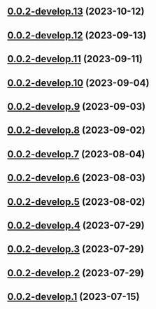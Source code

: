 ## [0.0.2-develop.13](https://git.lumeweb.com/LumeWeb/resolver-module-handshake/compare/v0.0.2-develop.12...v0.0.2-develop.13) (2023-10-12)

## [0.0.2-develop.12](https://git.lumeweb.com/LumeWeb/resolver-module-handshake/compare/v0.0.2-develop.11...v0.0.2-develop.12) (2023-09-13)

## [0.0.2-develop.11](https://git.lumeweb.com/LumeWeb/resolver-module-handshake/compare/v0.0.2-develop.10...v0.0.2-develop.11) (2023-09-11)

## [0.0.2-develop.10](https://git.lumeweb.com/LumeWeb/resolver-module-handshake/compare/v0.0.2-develop.9...v0.0.2-develop.10) (2023-09-04)

## [0.0.2-develop.9](https://git.lumeweb.com/LumeWeb/resolver-module-handshake/compare/v0.0.2-develop.8...v0.0.2-develop.9) (2023-09-03)

## [0.0.2-develop.8](https://git.lumeweb.com/LumeWeb/resolver-module-handshake/compare/v0.0.2-develop.7...v0.0.2-develop.8) (2023-09-02)

## [0.0.2-develop.7](https://git.lumeweb.com/LumeWeb/resolver-module-handshake/compare/v0.0.2-develop.6...v0.0.2-develop.7) (2023-08-04)

## [0.0.2-develop.6](https://git.lumeweb.com/LumeWeb/resolver-module-handshake/compare/v0.0.2-develop.5...v0.0.2-develop.6) (2023-08-03)

## [0.0.2-develop.5](https://git.lumeweb.com/LumeWeb/resolver-module-handshake/compare/v0.0.2-develop.4...v0.0.2-develop.5) (2023-08-02)

## [0.0.2-develop.4](https://git.lumeweb.com/LumeWeb/resolver-module-handshake/compare/v0.0.2-develop.3...v0.0.2-develop.4) (2023-07-29)

## [0.0.2-develop.3](https://git.lumeweb.com/LumeWeb/resolver-module-handshake/compare/v0.0.2-develop.2...v0.0.2-develop.3) (2023-07-29)

## [0.0.2-develop.2](https://git.lumeweb.com/LumeWeb/resolver-module-handshake/compare/v0.0.2-develop.1...v0.0.2-develop.2) (2023-07-29)

## [0.0.2-develop.1](https://git.lumeweb.com/LumeWeb/resolver-module-handshake/compare/v0.0.1...v0.0.2-develop.1) (2023-07-15)
